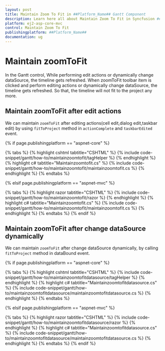 ```yaml
---
layout: post
title: Maintain Zoom To Fit in ##Platform_Name## Gantt Component
description: Learn here all about Maintain Zoom To Fit in Syncfusion ##Platform_Name## Gantt component of Syncfusion Essential JS 2 and more.
platform: ej2-asp-core-mvc
control: Maintain Zoom To Fit
publishingplatform: ##Platform_Name##
documentation: ug
---
```



# Maintain zoomToFit

In the Gantt control, While performing edit actions or dynamically change dataSource, the timeline gets refreshed. When zoomToFit toolbar item is clicked and perform editing actions or dynamically change dataSource, the timeline gets refreshed. So that, the timeline will not fit to the project any more.

## Maintain zoomToFit after edit actions

We can maintain `zoomToFit` after editing actions(cell edit,dialog edit,taskbar edit) by using `fitToProject` method in `actionComplete` and `taskbarEdited` event.

{% if page.publishingplatform == "aspnet-core" %}

{% tabs %}
{% highlight cshtml tabtitle="CSHTML" %}
{% include code-snippet/gantt/how-to/maintainzoomtofit/tagHelper %}
{% endhighlight %}
{% highlight c# tabtitle="Maintainzoomtofit.cs" %}
{% include code-snippet/gantt/how-to/maintainzoomtofit/maintainzoomtofit.cs %}
{% endhighlight %}
{% endtabs %}

{% elsif page.publishingplatform == "aspnet-mvc" %}

{% tabs %}
{% highlight razor tabtitle="CSHTML" %}
{% include code-snippet/gantt/how-to/maintainzoomtofit/razor %}
{% endhighlight %}
{% highlight c# tabtitle="Maintainzoomtofit.cs" %}
{% include code-snippet/gantt/how-to/maintainzoomtofit/maintainzoomtofit.cs %}
{% endhighlight %}
{% endtabs %}
{% endif %}



## Maintain zoomToFit after change dataSource dynamically

We can maintain `zoomToFit` after change dataSource dynamically, by calling `fitToProject` method in dataBound event.

{% if page.publishingplatform == "aspnet-core" %}

{% tabs %}
{% highlight cshtml tabtitle="CSHTML" %}
{% include code-snippet/gantt/how-to/maintainzoomtofitdatasource/tagHelper %}
{% endhighlight %}
{% highlight c# tabtitle="Maintainzoomtofitdatasource.cs" %}
{% include code-snippet/gantt/how-to/maintainzoomtofitdatasource/maintainzoomtofitdatasource.cs %}
{% endhighlight %}
{% endtabs %}

{% elsif page.publishingplatform == "aspnet-mvc" %}

{% tabs %}
{% highlight razor tabtitle="CSHTML" %}
{% include code-snippet/gantt/how-to/maintainzoomtofitdatasource/razor %}
{% endhighlight %}
{% highlight c# tabtitle="Maintainzoomtofitdatasource.cs" %}
{% include code-snippet/gantt/how-to/maintainzoomtofitdatasource/maintainzoomtofitdatasource.cs %}
{% endhighlight %}
{% endtabs %}
{% endif %}

